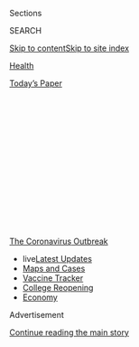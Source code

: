 <div id="app">

<div>

<div>

<div>

<div class="NYTAppHideMasthead css-1q2w90k e1suatyy0">

<div class="section css-ui9rw0 e1suatyy2">

<div class="css-eph4ug er09x8g0">

<div class="css-6n7j50">

</div>

<span class="css-1dv1kvn">Sections</span>

<div class="css-10488qs">

<span class="css-1dv1kvn">SEARCH</span>

</div>

[Skip to content](#site-content)[Skip to site
index](#site-index)

</div>

<div id="masthead-section-label" class="css-1wr3we4 eaxe0e00">

[Health](https://www.nytimes3xbfgragh.onion/section/health)

</div>

<div class="css-10698na e1huz5gh0">

</div>

</div>

<div id="masthead-bar-one" class="section hasLinks css-15hmgas e1csuq9d3">

<div class="css-uqyvli e1csuq9d0">

</div>

<div class="css-1uqjmks e1csuq9d1">

</div>

<div class="css-9e9ivx">

[](https://myaccount.nytimes3xbfgragh.onion/auth/login?response_type=cookie&client_id=vi)

</div>

<div class="css-1bvtpon e1csuq9d2">

[Today’s
Paper](https://www.nytimes3xbfgragh.onion/section/todayspaper)

</div>

</div>

</div>

</div>

<div data-aria-hidden="false">

<div id="site-content" data-role="main">

<div>

<div class="css-1aor85t" style="opacity:0.000000001;z-index:-1;visibility:hidden">

<div class="css-1hqnpie">

<div class="css-epjblv">

<span class="css-17xtcya">[Health](/section/health)</span><span class="css-x15j1o">|</span><span class="css-fwqvlz">Scientists
Uncover Biological Signatures of the Worst Covid-19
Cases</span>

</div>

<div class="css-k008qs">

<div class="css-1iwv8en">

<span class="css-18z7m18"></span>

<div>

</div>

</div>

<span class="css-1n6z4y">https://nyti.ms/3frWSHS</span>

<div class="css-1705lsu">

<div class="css-4xjgmj">

<div class="css-4skfbu" data-role="toolbar" data-aria-label="Social Media Share buttons, Save button, and Comments Panel with current comment count" data-testid="share-tools">

  - 
  - 
  - 
  - 
    
    <div class="css-6n7j50">
    
    </div>

  - 

</div>

</div>

</div>

</div>

</div>

</div>

<div id="NYT_TOP_BANNER_REGION" class="css-13pd83m">

<div>

<div id="styln-prism-menu-1592847958612" class="section interactive-content interactive-size-medium css-1edisqu">

<div class="css-17ih8de interactive-body">

<div id="scroll-container" class="css-1gj85ro">

[<span class="styln-title-wrap"><span class="css-1pje3qr">The
Coronavirus</span><span class="css-1pje3qr">
Outbreak</span></span>](https://www.nytimes3xbfgragh.onion/news-event/coronavirus?action=click&pgtype=Article&state=default&region=TOP_BANNER&context=storylines_menu)

  - <span class="css-kqxiym" data-emphasize="true">live</span>[Latest
    Updates](https://www.nytimes3xbfgragh.onion/2020/08/04/world/coronavirus-cases.html?action=click&pgtype=Article&state=default&region=TOP_BANNER&context=storylines_menu)
  - [Maps and
    Cases](https://www.nytimes3xbfgragh.onion/interactive/2020/us/coronavirus-us-cases.html?action=click&pgtype=Article&state=default&region=TOP_BANNER&context=storylines_menu)
  - [Vaccine
    Tracker](https://www.nytimes3xbfgragh.onion/interactive/2020/science/coronavirus-vaccine-tracker.html?action=click&pgtype=Article&state=default&region=TOP_BANNER&context=storylines_menu)
  - [College
    Reopening](https://www.nytimes3xbfgragh.onion/2020/08/02/us/covid-college-reopening.html?action=click&pgtype=Article&state=default&region=TOP_BANNER&context=storylines_menu)
  - [Economy](https://www.nytimes3xbfgragh.onion/live/2020/08/04/business/stock-market-today-coronavirus?action=click&pgtype=Article&state=default&region=TOP_BANNER&context=storylines_menu)

</div>

</div>

</div>

</div>

</div>

<div id="top-wrapper" class="css-1sy8kpn">

<div id="top-slug" class="css-l9onyx">

Advertisement

</div>

[Continue reading the main
story](#after-top)

<div class="ad top-wrapper" style="text-align:center;height:100%;display:block;min-height:250px">

<div id="top" class="place-ad" data-position="top" data-size-key="top">

</div>

</div>

<div id="after-top">

</div>

</div>

<div>

<div id="sponsor-wrapper" class="css-1hyfx7x">

<div id="sponsor-slug" class="css-19vbshk">

Supported by

</div>

[Continue reading the main
story](#after-sponsor)

<div id="sponsor" class="ad sponsor-wrapper" style="text-align:center;height:100%;display:block">

</div>

<div id="after-sponsor">

</div>

</div>

<div class="css-186x18t">

</div>

<div class="css-1vkm6nb ehdk2mb0">

# Scientists Uncover Biological Signatures of the Worst Covid-19 Cases

</div>

Studies of patients with severe cases of Covid-19 show the immune system
lacks its usual coordinated response.

<div class="css-79elbk" data-testid="photoviewer-wrapper">

<div class="css-z3e15g" data-testid="photoviewer-wrapper-hidden">

</div>

<div class="css-1a48zt4 ehw59r15" data-testid="photoviewer-children">

![<span class="css-16f3y1r e13ogyst0" data-aria-hidden="true">A
colorized transmission electron microscope image of
coronavirus.</span><span class="css-cnj6d5 e1z0qqy90" itemprop="copyrightHolder"><span class="css-1ly73wi e1tej78p0">Credit...</span><span><span>NIAID</span></span></span>](https://static01.graylady3jvrrxbe.onion/images/2020/08/03/science/03VIRUS-IMMUNITY/03VIRUS-IMMUNITY-articleLarge.jpg?quality=75&auto=webp&disable=upscale)

</div>

</div>

<div class="css-18e8msd">

<div class="css-vp77d3 epjyd6m0">

<div class="css-1baulvz">

By [<span class="css-1baulvz last-byline" itemprop="name">Katherine J.
Wu</span>](https://www.nytimes3xbfgragh.onion/by/katherine-j--wu)

</div>

</div>

  - Aug. 4,
    2020

  - 
    
    <div class="css-4xjgmj">
    
    <div class="css-d8bdto" data-role="toolbar" data-aria-label="Social Media Share buttons, Save button, and Comments Panel with current comment count" data-testid="share-tools">
    
      - 
      - 
      - 
      - 
        
        <div class="css-6n7j50">
        
        </div>
    
      - 
    
    </div>
    
    </div>

</div>

</div>

<div class="section meteredContent css-1r7ky0e" name="articleBody" itemprop="articleBody">

<div class="css-1fanzo5 StoryBodyCompanionColumn">

<div class="css-53u6y8">

Scientists are beginning to untangle one of the most complex biological
mysteries of the coronavirus pandemic: Why do some people get severely
sick, whereas others quickly recover?

In certain patients, according to a
[flurry](https://www.nature.com/articles/s41586-020-2588-y) of
[recent](https://science.sciencemag.org/content/early/2020/07/15/science.abc8511)
[studies](https://immunology.sciencemag.org/content/5/49/eabd7114), the
virus appears to make the immune system go haywire.

Unable to marshal the right cells and molecules to fight off the
invader, the bodies of the infected instead launch an entire arsenal of
weapons — a misguided barrage that can wreak havoc on healthy tissues,
experts said.

“We are seeing some crazy things coming up at various stages of
infection,” said Akiko Iwasaki, an immunologist at Yale University who
led one of the new studies.

</div>

</div>

<div class="css-1fanzo5 StoryBodyCompanionColumn">

<div class="css-53u6y8">

Researchers studying these unusual responses are finding patterns that
distinguish patients on the path to recovery from those who fare far
worse. Insights gleaned from the data might [help tailor treatments to
individuals](https://www.nytimes3xbfgragh.onion/interactive/2020/science/coronavirus-drugs-treatments.html),
easing symptoms or perhaps even vanquishing the virus before it has a
chance to [push the immune system too
far](https://www.nytimes3xbfgragh.onion/2020/04/01/health/coronavirus-cytokine-storm-immune-system.html).

“A lot of these data are telling us that we need to be acting pretty
early in this process,” said John Wherry, an immunologist at the
University of Pennsylvania who recently published a study of these
telltale immune signatures. As more findings come out, researchers may
be able to begin testing the idea that “we can change the trajectory of
disease,” he
said.

</div>

</div>

<div class="css-1sngw6j">

[](https://www.nytimes3xbfgragh.onion/interactive/2020/science/coronavirus-drugs-treatments.html)

<div class="css-1eoytci">

![](https://static01.graylady3jvrrxbe.onion/images/2020/07/14/us/coronavirus-drugs-treatments-promo-1594761806092/coronavirus-drugs-treatments-promo-1594761806092-articleLarge-v12.png)

</div>

<div class="css-1rha1bf">

## Coronavirus Drug and Treatment Tracker

An updated list of potential treatments for Covid-19.

</div>

</div>

<div class="css-1fanzo5 StoryBodyCompanionColumn">

<div class="css-53u6y8">

When a more familiar respiratory infection, like a flu virus, tries to
gain a foothold in the body, the immune response launches a defense in
two orchestrated acts. First, a cavalry of fast-acting fighters flocks
to the site of infection and tries to corral the invader, buying the
rest of the immune system time to mount a more tailored attack.

Much of the early response depends on [signaling molecules called
cytokines](https://www.nytimes3xbfgragh.onion/2020/04/01/health/coronavirus-cytokine-storm-immune-system.html)
that are produced in response to a virus. Like microscopic alarms,
cytokines can mobilize reinforcements from elsewhere in the body,
triggering a round of inflammation.

</div>

</div>

<div class="css-1fanzo5 StoryBodyCompanionColumn">

<div class="css-53u6y8">

Eventually, these cells and molecules leading the initial charge will
stand down, making way for [antibodies and T
cells](https://www.nytimes3xbfgragh.onion/2020/07/26/health/coronvirus-antibody-tests.html)
— specialized assassins built to home in on the virus and the cells it
has
infected.

<div id="NYT_MAIN_CONTENT_1_REGION" class="css-9tf9ac">

<div>

<div id="styln-covid-updates-world" class="section interactive-content interactive-size-medium css-1ftcdic">

<div class="css-17ih8de interactive-body">

<div id="styln-briefing-block" data-asset-id="QXJ0aWNsZTpueXQ6Ly9hcnRpY2xlLzNhNGMwYWI5LWIwY2QtNWQwOS1hZTgwLTdjMGU3ZTA1OWQ2OA==">

<div class="briefing-block-header-section">

# [Latest Updates: Global Coronavirus Outbreak](https://www.nytimes3xbfgragh.onion/2020/08/04/world/coronavirus-cases.html?action=click&pgtype=Article&state=default&region=MAIN_CONTENT_1&context=storylines_live_updates)

<div class="briefing-block-ts">

Updated 2020-08-05T07:58:24.076Z

</div>

</div>

  - [As talks drag on, McConnell signals openness to jobless aid
    extension, and negotiators agree on a
    deadline.](https://www.nytimes3xbfgragh.onion/2020/08/04/world/coronavirus-cases.html?action=click&pgtype=Article&state=default&region=MAIN_CONTENT_1&context=storylines_live_updates#link-762df92)
  - [Novavax sees encouraging results from two studies of its
    experimental
    vaccine.](https://www.nytimes3xbfgragh.onion/2020/08/04/world/coronavirus-cases.html?action=click&pgtype=Article&state=default&region=MAIN_CONTENT_1&context=storylines_live_updates#link-1228a480)
  - [Mississippians must now wear masks in public, governor
    says.](https://www.nytimes3xbfgragh.onion/2020/08/04/world/coronavirus-cases.html?action=click&pgtype=Article&state=default&region=MAIN_CONTENT_1&context=storylines_live_updates#link-794484ed)

<div class="briefing-block-footer">

<div class="briefing-block-footer-meta">

[See more
updates](https://www.nytimes3xbfgragh.onion/2020/08/04/world/coronavirus-cases.html?action=click&pgtype=Article&state=default&region=MAIN_CONTENT_1&context=storylines_live_updates)

</div>

<div class="briefing-block-briefinglinks">

<span>More live coverage:</span>
[Markets](https://www.nytimes3xbfgragh.onion/live/2020/08/04/business/stock-market-today-coronavirus?action=click&pgtype=Article&state=default&region=MAIN_CONTENT_1&context=storylines_live_updates)

</div>

</div>

</div>

</div>

</div>

</div>

</div>

But this coordinated handoff seems to break down in people with severe
Covid-19.

Rather than bowing out gracefully, the cytokines that drive the first
surge never stop sounding the alarm, even after antibodies and T cells
arrive on the scene. That means the wildfire response of inflammation
may never get snuffed out, even when it’s no longer needed.

“It’s normal to develop inflammation during a viral infection,” said
Catherine Blish, a viral immunologist at Stanford University. “The
problem comes when you can’t resolve it.”

This sustained signaling may result in part from the body’s inability to
keep the virus in check, Dr. Iwasaki said. Many who struggle to recover
from their illness seem to harbor the pathogen long after other patients
have purged it, perhaps goading the immune system into prolonging its
frantic inflammatory siege.

[Plenty of other
viruses](https://www.nytimes3xbfgragh.onion/2020/07/31/opinion/coronavirus-antibodies-immunity.html),
including those that cause AIDS and herpes, have evolved tricks to elude
the immune system. Recent evidence hints that the new coronavirus might
have a way of delaying or muffling interferon, one of the [earliest
cytokine
defenses](https://www.biorxiv.org/content/10.1101/2020.05.11.088179v1)
the body mounts.

The failure of this first line of defense may dupe the immune system
into sounding its alarm bells even louder, dragging out the response
into something destructive. “It’s an enigma,” said Avery August, an
immunologist at Cornell University. “You have this raging immune
response, but the virus continues to replicate.”

And the quality of these cytokines may matter as much as the quantity.
In a [paper published last week in Nature
Medicine](https://www.nature.com/articles/s41586-020-2588-y), Dr.
Iwasaki and her colleagues showed that patients with severe Covid-19
appear to be churning out signals that are better suited to subduing
pathogens that aren’t viruses.

</div>

</div>

<div class="css-1fanzo5 StoryBodyCompanionColumn">

<div class="css-53u6y8">

Although the delineations aren’t always clear-cut, the immune system’s
responses to pathogens can be [roughly grouped into three
categories](https://www.jacionline.org/article/S0091-6749\(14\)01585-1/fulltext):
type 1, which is directed against viruses and certain bacteria that
infiltrate our cells; type 2, which fights parasites like worms that
don’t invade cells; and type 3, which goes after fungi and bacteria
that can survive outside of cells. Each branch uses different cytokines
to rouse different subsets of molecular
fighters.

<div id="NYT_MAIN_CONTENT_3_REGION" class="css-9tf9ac">

<div>

<div id="styln-prism-freeform-1594220623585" class="section interactive-content interactive-size-medium css-1ftcdic">

<div class="css-17ih8de interactive-body">

<div id="prism-freeform-block-85410" class="css-19mumt8" data-role="complementary" data-storyline="The Coronavirus Outbreak" data-truncated="true" tabindex="0">

<div class="css-a8d9oz">

<div class="css-eb027h">

[](https://www.nytimes3xbfgragh.onion/news-event/coronavirus?action=click&pgtype=Article&state=default&region=MAIN_CONTENT_3&context=storylines_faq)

### The Coronavirus Outbreak ›

#### Frequently Asked Questions

Updated August 4, 2020

  - #### I have antibodies. Am I now immune?
    
      - As of right now,[that seems likely, for at least several
        months.](https://www.nytimes3xbfgragh.onion/2020/07/22/health/covid-antibodies-herd-immunity.html?action=click&pgtype=Article&state=default&region=MAIN_CONTENT_3&context=storylines_faq)
        There have been frightening accounts of people suffering what
        seems to be a second bout of Covid-19. But experts say these
        patients may have a drawn-out course of infection, with the
        virus taking a slow toll weeks to months after initial exposure.
        People infected with the coronavirus typically
        [produce](https://www.nature.com/articles/s41586-020-2456-9)
        immune molecules called antibodies, which are [protective
        proteins made in response to an
        infection](https://www.nytimes3xbfgragh.onion/2020/05/07/health/coronavirus-antibody-prevalence.html?action=click&pgtype=Article&state=default&region=MAIN_CONTENT_3&context=storylines_faq)[.
        These antibodies
        may](https://www.nytimes3xbfgragh.onion/2020/05/07/health/coronavirus-antibody-prevalence.html?action=click&pgtype=Article&state=default&region=MAIN_CONTENT_3&context=storylines_faq)
        last in the body [only two to three
        months](https://www.nature.com/articles/s41591-020-0965-6),
        which may seem worrisome, but that’s perfectly normal after an
        acute infection subsides, said Dr. Michael Mina, an immunologist
        at Harvard University. It may be possible to get the coronavirus
        again, but it’s highly unlikely that it would be possible in a
        short window of time from initial infection or make people
        sicker the second time.

  - #### I’m a small-business owner. Can I get relief?
    
      - The [stimulus bills enacted in
        March](https://www.nytimes3xbfgragh.onion/article/small-business-loans-stimulus-grants-freelancers-coronavirus.html?action=click&pgtype=Article&state=default&region=MAIN_CONTENT_3&context=storylines_faq)
        offer help for the millions of American small businesses. Those
        eligible for aid are businesses and nonprofit organizations with
        fewer than 500 workers, including sole proprietorships,
        independent contractors and freelancers. Some larger companies
        in some industries are also eligible. The help being offered,
        which is being managed by the Small Business Administration,
        includes the Paycheck Protection Program and the Economic Injury
        Disaster Loan program. But lots of folks have [not yet seen
        payouts.](https://www.nytimes3xbfgragh.onion/interactive/2020/05/07/business/small-business-loans-coronavirus.html?action=click&pgtype=Article&state=default&region=MAIN_CONTENT_3&context=storylines_faq)
        Even those who have received help are confused: The rules are
        draconian, and some are stuck sitting on [money they don’t know
        how to
        use.](https://www.nytimes3xbfgragh.onion/2020/05/02/business/economy/loans-coronavirus-small-business.html?action=click&pgtype=Article&state=default&region=MAIN_CONTENT_3&context=storylines_faq)
        Many small-business owners are getting less than they expected
        or [not hearing anything at
        all.](https://www.nytimes3xbfgragh.onion/2020/06/10/business/Small-business-loans-ppp.html?action=click&pgtype=Article&state=default&region=MAIN_CONTENT_3&context=storylines_faq)

  - #### What are my rights if I am worried about going back to work?
    
      - Employers have to provide [a safe
        workplace](https://www.osha.gov/SLTC/covid-19/standards.html)
        with policies that protect everyone equally. [And if one of your
        co-workers tests positive for the coronavirus, the
        C.D.C.](https://www.nytimes3xbfgragh.onion/article/coronavirus-money-unemployment.html?action=click&pgtype=Article&state=default&region=MAIN_CONTENT_3&context=storylines_faq)
        has said that [employers should tell their
        employees](https://www.cdc.gov/coronavirus/2019-ncov/community/guidance-business-response.html)
        -- without giving you the sick employee’s name -- that they may
        have been exposed to the virus.

  - #### Should I refinance my mortgage?
    
      - [It could be a good
        idea,](https://www.nytimes3xbfgragh.onion/article/coronavirus-money-unemployment.html?action=click&pgtype=Article&state=default&region=MAIN_CONTENT_3&context=storylines_faq)
        because mortgage rates have [never been
        lower.](https://www.nytimes3xbfgragh.onion/2020/07/16/business/mortgage-rates-below-3-percent.html?action=click&pgtype=Article&state=default&region=MAIN_CONTENT_3&context=storylines_faq)
        Refinancing requests have pushed mortgage applications to some
        of the highest levels since 2008, so be prepared to get in line.
        But defaults are also up, so if you’re thinking about buying a
        home, be aware that some lenders have tightened their standards.

  - #### What is school going to look like in September?
    
      - It is unlikely that many schools will return to a normal
        schedule this fall, requiring the grind of [online
        learning](https://www.nytimes3xbfgragh.onion/2020/06/05/us/coronavirus-education-lost-learning.html?action=click&pgtype=Article&state=default&region=MAIN_CONTENT_3&context=storylines_faq),
        [makeshift child
        care](https://www.nytimes3xbfgragh.onion/2020/05/29/us/coronavirus-child-care-centers.html?action=click&pgtype=Article&state=default&region=MAIN_CONTENT_3&context=storylines_faq)
        and [stunted
        workdays](https://www.nytimes3xbfgragh.onion/2020/06/03/business/economy/coronavirus-working-women.html?action=click&pgtype=Article&state=default&region=MAIN_CONTENT_3&context=storylines_faq)
        to continue. California’s two largest public school districts —
        Los Angeles and San Diego — said on July 13, that [instruction
        will be remote-only in the
        fall](https://www.nytimes3xbfgragh.onion/2020/07/13/us/lausd-san-diego-school-reopening.html?action=click&pgtype=Article&state=default&region=MAIN_CONTENT_3&context=storylines_faq),
        citing concerns that surging coronavirus infections in their
        areas pose too dire a risk for students and teachers. Together,
        the two districts enroll some 825,000 students. They are the
        largest in the country so far to abandon plans for even a
        partial physical return to classrooms when they reopen in
        August. For other districts, the solution won’t be an
        all-or-nothing approach. [Many
        systems](https://bioethics.jhu.edu/research-and-outreach/projects/eschool-initiative/school-policy-tracker/),
        including the nation’s largest, New York City, are devising
        [hybrid
        plans](https://www.nytimes3xbfgragh.onion/2020/06/26/us/coronavirus-schools-reopen-fall.html?action=click&pgtype=Article&state=default&region=MAIN_CONTENT_3&context=storylines_faq)
        that involve spending some days in classrooms and other days
        online. There’s no national policy on this yet, so check with
        your municipal school system regularly to see what is happening
        in your
community.

<div id="styln-survey-component-85410" class="styln-survey-component" data-surveyname="faq" data-surveystoryline="coronavirus">

</div>

</div>

<div class="css-6mllg9">

</div>

<div class="css-pmm6ed">

<span class="css-5gimkt"></span>

</div>

</div>

</div>

</div>

</div>

</div>

</div>

People with moderate cases of Covid-19 take what seems like the most
sensible approach, concentrating on type 1 responses, Dr. Iwasaki’s team
found. Patients struggling to recover, on the other hand, seem to be
pouring an unusual number of resources into type 2 and type 3 responses,
which is kind of “wacky,” Dr. Iwasaki said. “As far as we know, there is
no parasite involved.”

It’s almost as if the immune system is struggling to “pick a lane,” Dr.
Wherry said.

This disorientation also seems to extend into the realm of B cells and T
cells — two types of immune fighters that usually need to stay in
conversation to coordinate their attacks. Certain types of T cells, for
instance, are crucial for coaxing B cells into manufacturing
disease-fighting antibodies.

Last month, Dr. Wherry and his colleagues [published a paper in
Science](https://science.sciencemag.org/content/early/2020/07/15/science.abc8511)
finding that, in many patients with severe Covid-19, the virus had
somehow driven a wedge between these two close-knit cellular
communities. It’s too soon to tell for sure, but perhaps something about
the coronavirus is preventing B and T cells from “talking to each
other,” he said.

These studies suggest that treating bad cases of Covid-19 might require
an immunological reset — drugs that could, in theory, restore the
balance in the body and resurrect lines of communication between
bamboozled cells. Such therapies could even be focused on specific
subsets of patients whose bodies are responding bizarrely to the virus,
Dr. Blish said: “the ones who have deranged cytokines from the
beginning.”

But that’s easier said than done. “The challenge here is trying to blunt
the response, without completely suppressing it, and getting the right
types of responses,” Dr. August said. “It’s hard to fine-tune
that.”

[Timing](https://www.nationalgeographic.com/science/2020/05/how-quieting-cytokine-storms-could-be-key-to-treating-severe-cvd/)
is also crucial. Dose a patient too early with a drug that tempers
immune signaling, and they may not respond strongly enough; give it too
late, and the worst of the damage may have already been done. The same
goes for treatments intended to shore up the initial immune response
against the coronavirus, like [interferon-based
therapies](https://www.nytimes3xbfgragh.onion/2020/07/20/world/covid-19-treatment-synairgen-interferon-beta.html),
Dr. Blish said. These could stamp out the pathogen if [given shortly
after
infection](https://www.cell.com/cell-host-microbe/fulltext/S1931-3128\(20\)30401-7)
— or run roughshod over the body if [administered after too long of a
delay](https://science.sciencemag.org/content/early/2020/06/10/science.abc3545).

</div>

</div>

<div class="css-1fanzo5 StoryBodyCompanionColumn">

<div class="css-53u6y8">

So far, treatments that block the effects of [one cytokine at a
time](https://www.nytimes3xbfgragh.onion/interactive/2020/science/coronavirus-drugs-treatments.html)
have yielded mixed or lackluster results — perhaps because researchers
haven’t yet identified the right combinations of signals that drive
disease, said Donna Farber, an immunologist at Columbia University.

Steroids like dexamethasone, on the other hand, are like “big hammers”
that can curb the activity of multiple cytokines at once, Dr. Farber
said. Early clinical trials have hinted at dexamethasone’s benefits
against severe cases of the coronavirus, and more are underway. Such
[broad-acting treatments have their
downsides](https://www.ncbi.nlm.nih.gov/pmc/articles/PMC7196557/). But,
she added, “it seems that’s a good strategy, until we know more.”

</div>

</div>

</div>

<div>

</div>

<div>

</div>

<div>

</div>

<div>

<div id="bottom-wrapper" class="css-1ede5it">

<div id="bottom-slug" class="css-l9onyx">

Advertisement

</div>

[Continue reading the main
story](#after-bottom)

<div id="bottom" class="ad bottom-wrapper" style="text-align:center;height:100%;display:block;min-height:90px">

</div>

<div id="after-bottom">

</div>

</div>

</div>

</div>

</div>

## Site Index

<div>

</div>

## Site Information Navigation

  - [© <span>2020</span> <span>The New York Times
    Company</span>](https://help.nytimes3xbfgragh.onion/hc/en-us/articles/115014792127-Copyright-notice)

<!-- end list -->

  - [NYTCo](https://www.nytco.com/)
  - [Contact
    Us](https://help.nytimes3xbfgragh.onion/hc/en-us/articles/115015385887-Contact-Us)
  - [Work with us](https://www.nytco.com/careers/)
  - [Advertise](https://nytmediakit.com/)
  - [T Brand Studio](http://www.tbrandstudio.com/)
  - [Your Ad
    Choices](https://www.nytimes3xbfgragh.onion/privacy/cookie-policy#how-do-i-manage-trackers)
  - [Privacy](https://www.nytimes3xbfgragh.onion/privacy)
  - [Terms of
    Service](https://help.nytimes3xbfgragh.onion/hc/en-us/articles/115014893428-Terms-of-service)
  - [Terms of
    Sale](https://help.nytimes3xbfgragh.onion/hc/en-us/articles/115014893968-Terms-of-sale)
  - [Site
    Map](https://spiderbites.nytimes3xbfgragh.onion)
  - [Help](https://help.nytimes3xbfgragh.onion/hc/en-us)
  - [Subscriptions](https://www.nytimes3xbfgragh.onion/subscription?campaignId=37WXW)

</div>

</div>

</div>

</div>
